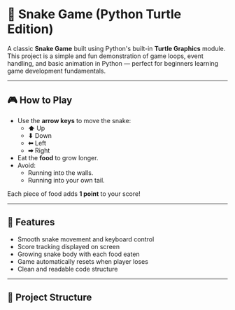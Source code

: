 # 🐍 Snake Game (Python Turtle Edition)

A classic **Snake Game** built using Python's built-in **Turtle Graphics** module.  
This project is a simple and fun demonstration of game loops, event handling, and basic animation in Python — perfect for beginners learning game development fundamentals.

---

## 🎮 How to Play

- Use the **arrow keys** to move the snake:
  - **⬆** Up
  - **⬇** Down
  - **⬅** Left
  - **➡** Right
- Eat the **food** to grow longer.
- Avoid:
  - Running into the walls.
  - Running into your own tail.

Each piece of food adds **1 point** to your score!

---

## 🧩 Features

- Smooth snake movement and keyboard control
- Score tracking displayed on screen
- Growing snake body with each food eaten
- Game automatically resets when player loses
- Clean and readable code structure

---

## 📂 Project Structure
